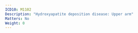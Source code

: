 ```yaml
---
ICD10: M1102
Description: "Hydroxyapatite deposition disease: Upper arm"
Matters: No
Weight: 0
---
```

